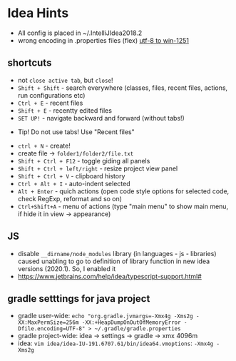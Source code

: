 # Idea Hints

- All config is placed in ~/.IntelliJIdea2018.2
- wrong encoding in .properties files (flex) [utf-8 to win-1251](resources/screenshots/Screenshot%20from%202019-06-05%2017-25-53.png)

## shortcuts
- not `close active tab`, but `close`!
- `Shift + Shift` - search everywhere (classes, files, recent files, actions, run configurations etc)
- `Ctrl + E` - recent files
- `Shift + E` - recentty edited files
- `SET UP!` - navigate backward and forward (without tabs!)
* Tip! Do not use tabs! Use "Recent files"
- `ctrl + N` - create!
- create file -> `folder1/folder2/file.txt`
- `Shift + Ctrl + F12` - toggle giding all panels
- `Shift + Ctrl + left/right` - resize project view panel
- `Shift + Ctrl + V` - clipboard history
- `Ctrl + Alt + I` - auto-indent selected
- `Alt + Enter` - quich actions (open code style options for selected code, check RegExp, reformat and so on)
- `Ctrl+Shift+A` - menu of actions (type "main menu" to show main menu, if hide it in view -> appearance)

## JS
- disable `__dirname/node_modules` library (in languages - js - libraries) caused unabling to go to definition of library function in new idea versions (2020.1). So, I enabled it
- https://www.jetbrains.com/help/idea/typescript-support.html#

## gradle setttings for java project
- gradle user-wide: `echo "org.gradle.jvmargs=-Xmx4g -Xms2g -XX:MaxPermSize=256m -XX:+HeapDumpOnOutOfMemoryError -Dfile.encoding=UTF-8" > ~/.gradle/gradle.properties`
- gradle project-wide: idea -> settings -> gradle -> xmx 4096m
- idea: `vim idea/idea-IU-191.6707.61/bin/idea64.vmoptions`: `-Xmx4g -Xms2g`
